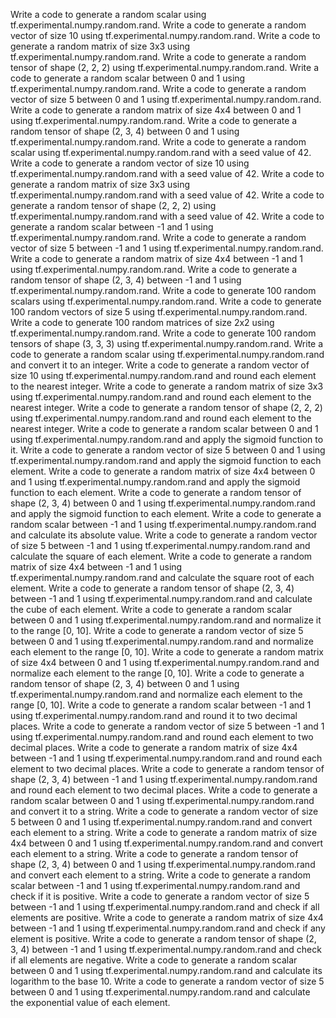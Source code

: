 Write a code to generate a random scalar using tf.experimental.numpy.random.rand.
Write a code to generate a random vector of size 10 using tf.experimental.numpy.random.rand.
Write a code to generate a random matrix of size 3x3 using tf.experimental.numpy.random.rand.
Write a code to generate a random tensor of shape (2, 2, 2) using tf.experimental.numpy.random.rand.
Write a code to generate a random scalar between 0 and 1 using tf.experimental.numpy.random.rand.
Write a code to generate a random vector of size 5 between 0 and 1 using tf.experimental.numpy.random.rand.
Write a code to generate a random matrix of size 4x4 between 0 and 1 using tf.experimental.numpy.random.rand.
Write a code to generate a random tensor of shape (2, 3, 4) between 0 and 1 using tf.experimental.numpy.random.rand.
Write a code to generate a random scalar using tf.experimental.numpy.random.rand with a seed value of 42.
Write a code to generate a random vector of size 10 using tf.experimental.numpy.random.rand with a seed value of 42.
Write a code to generate a random matrix of size 3x3 using tf.experimental.numpy.random.rand with a seed value of 42.
Write a code to generate a random tensor of shape (2, 2, 2) using tf.experimental.numpy.random.rand with a seed value of 42.
Write a code to generate a random scalar between -1 and 1 using tf.experimental.numpy.random.rand.
Write a code to generate a random vector of size 5 between -1 and 1 using tf.experimental.numpy.random.rand.
Write a code to generate a random matrix of size 4x4 between -1 and 1 using tf.experimental.numpy.random.rand.
Write a code to generate a random tensor of shape (2, 3, 4) between -1 and 1 using tf.experimental.numpy.random.rand.
Write a code to generate 100 random scalars using tf.experimental.numpy.random.rand.
Write a code to generate 100 random vectors of size 5 using tf.experimental.numpy.random.rand.
Write a code to generate 100 random matrices of size 2x2 using tf.experimental.numpy.random.rand.
Write a code to generate 100 random tensors of shape (3, 3, 3) using tf.experimental.numpy.random.rand.
Write a code to generate a random scalar using tf.experimental.numpy.random.rand and convert it to an integer.
Write a code to generate a random vector of size 10 using tf.experimental.numpy.random.rand and round each element to the nearest integer.
Write a code to generate a random matrix of size 3x3 using tf.experimental.numpy.random.rand and round each element to the nearest integer.
Write a code to generate a random tensor of shape (2, 2, 2) using tf.experimental.numpy.random.rand and round each element to the nearest integer.
Write a code to generate a random scalar between 0 and 1 using tf.experimental.numpy.random.rand and apply the sigmoid function to it.
Write a code to generate a random vector of size 5 between 0 and 1 using tf.experimental.numpy.random.rand and apply the sigmoid function to each element.
Write a code to generate a random matrix of size 4x4 between 0 and 1 using tf.experimental.numpy.random.rand and apply the sigmoid function to each element.
Write a code to generate a random tensor of shape (2, 3, 4) between 0 and 1 using tf.experimental.numpy.random.rand and apply the sigmoid function to each element.
Write a code to generate a random scalar between -1 and 1 using tf.experimental.numpy.random.rand and calculate its absolute value.
Write a code to generate a random vector of size 5 between -1 and 1 using tf.experimental.numpy.random.rand and calculate the square of each element.
Write a code to generate a random matrix of size 4x4 between -1 and 1 using tf.experimental.numpy.random.rand and calculate the square root of each element.
Write a code to generate a random tensor of shape (2, 3, 4) between -1 and 1 using tf.experimental.numpy.random.rand and calculate the cube of each element.
Write a code to generate a random scalar between 0 and 1 using tf.experimental.numpy.random.rand and normalize it to the range [0, 10].
Write a code to generate a random vector of size 5 between 0 and 1 using tf.experimental.numpy.random.rand and normalize each element to the range [0, 10].
Write a code to generate a random matrix of size 4x4 between 0 and 1 using tf.experimental.numpy.random.rand and normalize each element to the range [0, 10].
Write a code to generate a random tensor of shape (2, 3, 4) between 0 and 1 using tf.experimental.numpy.random.rand and normalize each element to the range [0, 10].
Write a code to generate a random scalar between -1 and 1 using tf.experimental.numpy.random.rand and round it to two decimal places.
Write a code to generate a random vector of size 5 between -1 and 1 using tf.experimental.numpy.random.rand and round each element to two decimal places.
Write a code to generate a random matrix of size 4x4 between -1 and 1 using tf.experimental.numpy.random.rand and round each element to two decimal places.
Write a code to generate a random tensor of shape (2, 3, 4) between -1 and 1 using tf.experimental.numpy.random.rand and round each element to two decimal places.
Write a code to generate a random scalar between 0 and 1 using tf.experimental.numpy.random.rand and convert it to a string.
Write a code to generate a random vector of size 5 between 0 and 1 using tf.experimental.numpy.random.rand and convert each element to a string.
Write a code to generate a random matrix of size 4x4 between 0 and 1 using tf.experimental.numpy.random.rand and convert each element to a string.
Write a code to generate a random tensor of shape (2, 3, 4) between 0 and 1 using tf.experimental.numpy.random.rand and convert each element to a string.
Write a code to generate a random scalar between -1 and 1 using tf.experimental.numpy.random.rand and check if it is positive.
Write a code to generate a random vector of size 5 between -1 and 1 using tf.experimental.numpy.random.rand and check if all elements are positive.
Write a code to generate a random matrix of size 4x4 between -1 and 1 using tf.experimental.numpy.random.rand and check if any element is positive.
Write a code to generate a random tensor of shape (2, 3, 4) between -1 and 1 using tf.experimental.numpy.random.rand and check if all elements are negative.
Write a code to generate a random scalar between 0 and 1 using tf.experimental.numpy.random.rand and calculate its logarithm to the base 10.
Write a code to generate a random vector of size 5 between 0 and 1 using tf.experimental.numpy.random.rand and calculate the exponential value of each element.